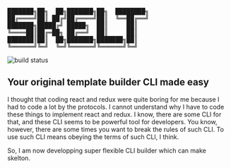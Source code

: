 <pre>
███████╗██╗  ██╗███████╗██╗  ████████╗
██╔════╝██║ ██╔╝██╔════╝██║  ╚══██╔══╝
███████╗█████╔╝ █████╗  ██║     ██║
╚════██║██╔═██╗ ██╔══╝  ██║     ██║
███████║██║  ██╗███████╗███████╗██║
╚══════╝╚═╝  ╚═╝╚══════╝╚══════╝╚═╝
</pre>

![[build status](https://travis-ci.org/RyosukeCla/skelt)](https://travis-ci.org/RyosukeCla/skelt.svg?branch=master)

## Your original template builder CLI made easy

I thought that coding react and redux were quite boring for me because I had to code a lot by the protocols. I cannot understand why I have to code these things to implement react and redux. I know, there are some CLI for that, and these CLI seems to be powerful tool for developers. You know, however, there are some times you want to break the rules of such CLI. To use such CLI means obeying the terms of such CLI, I think.

So, I am now developping super flexible CLI builder which can make skelton.
